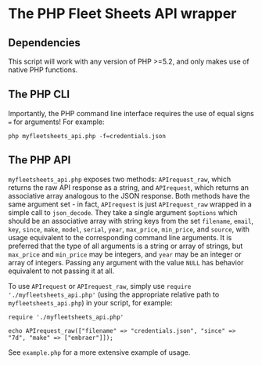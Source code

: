 # The PHP Fleet Sheets API wrapper

## Dependencies

This script will work with any version of PHP >=5.2, and only makes use of native PHP functions.

## The PHP CLI

Importantly, the PHP command line interface requires the use of equal signs `=` for arguments! For example:

```
php myfleetsheets_api.php -f=credentials.json
```

## The PHP API

`myfleetsheets_api.php` exposes two methods: `APIrequest_raw`, which returns the raw API response as a string, and `APIrequest`, which returns an associative array analogous to the JSON response. Both methods have the same argument set - in fact, `APIrequest` is just `APIrequest_raw` wrapped in a simple call to `json_decode`. They take a single argument `$options` which should be an associative array with string keys from the set `filename`, `email`, `key`, `since`, `make`, `model`, `serial`, `year`, `max_price`, `min_price`, and `source`, with usage equivalent to the corresponding command line arguments. It is preferred that the type of all arguments is a string or array of strings, but `max_price` and `min_price` may be integers, and `year` may be an integer or array of integers. Passing any argument with the value `NULL` has behavior equivalent to not passing it at all.

To use `APIrequest` or `APIrequest_raw`, simply use `require './myfleetsheets_api.php'` (using the appropriate relative path to `myfleetsheets_api.php`) in your script, for example:

```
require './myfleetsheets_api.php'

echo APIrequest_raw(["filename" => "credentials.json", "since" => "7d", "make" => ["embraer"]]);
```

See `example.php` for a more extensive example of usage.
